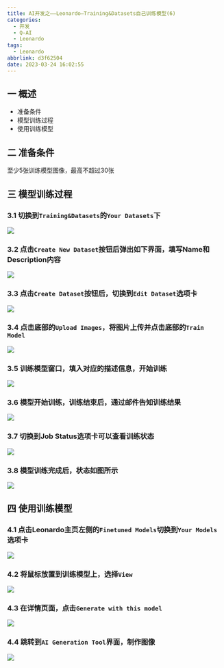 ```yaml
---
title: AI开发之——Leonardo—Training&Datasets自己训练模型(6)
categories:
  - 开发
  - Q-AI
  - Leonardo
tags:
  - Leonardo
abbrlink: d3f62504
date: 2023-03-24 16:02:55
---
```

## 一 概述

* 准备条件
* 模型训练过程
* 使用训练模型

<!--more-->

## 二 准备条件

至少5张训练模型图像，最高不超过30张

## 三 模型训练过程
### 3.1 切换到`Training&Datasets`的`Your Datasets`下

![][1]

### 3.2 点击`Create New Dataset`按钮后弹出如下界面，填写Name和Description内容

![][2]

### 3.3 点击`Create Dataset`按钮后，切换到`Edit Dataset`选项卡

![][3]

### 3.4 点击底部的`Upload Images`，将图片上传并点击底部的`Train Model`
![][4]

### 3.5 训练模型窗口，填入对应的描述信息，开始训练

![][5]

### 3.6 模型开始训练，训练结束后，通过邮件告知训练结果
![][6]

### 3.7 切换到Job Status选项卡可以查看训练状态
![][7]

### 3.8 模型训练完成后，状态如图所示
![][8]

## 四 使用训练模型

### 4.1 点击Leonardo主页左侧的`Finetuned Models`切换到`Your Models`选项卡

![][9]

### 4.2 将鼠标放置到训练模型上，选择`View`
![][10]

### 4.3 在详情页面，点击`Generate with this model`
![][11]

### 4.4 跳转到`AI Generation Tool`界面，制作图像
![][12]


[1]:https://jsd.onmicrosoft.cn/gh/PGzxc/CDN/blog-ai/ai-leonardo-training-create-new.png
[2]:https://jsd.onmicrosoft.cn/gh/PGzxc/CDN/blog-ai/ai-leonardo-training-create-new-desc.png
[3]:https://jsd.onmicrosoft.cn/gh/PGzxc/CDN/blog-ai/ai-leonardo-training-create-new-finish.png
[4]:https://jsd.onmicrosoft.cn/gh/PGzxc/CDN/blog-ai/ai-leonardo-training-create-new-upload-train.png
[5]:https://jsd.onmicrosoft.cn/gh/PGzxc/CDN/blog-ai/ai-leonardo-training-create-new-train-model.png
[6]:https://jsd.onmicrosoft.cn/gh/PGzxc/CDN/blog-ai/ai-leonardo-training-create-new--training-progress.png
[7]:https://jsd.onmicrosoft.cn/gh/PGzxc/CDN/blog-ai/ai-leonardo-training-create-new-job-status.png
[8]:https://jsd.onmicrosoft.cn/gh/PGzxc/CDN/blog-ai/ai-leonardo-training-create-new-job-finish.png
[9]:https://jsd.onmicrosoft.cn/gh/PGzxc/CDN/blog-ai/ai-leonardo-training-use-your-models.png
[10]:https://jsd.onmicrosoft.cn/gh/PGzxc/CDN/blog-ai/ai-leonardo-training-use-view.png
[11]:https://jsd.onmicrosoft.cn/gh/PGzxc/CDN/blog-ai/ai-leonardo-training-use-detail-with.png
[12]:https://jsd.onmicrosoft.cn/gh/PGzxc/CDN/blog-ai/ai-leonardo-training-use-result.png

